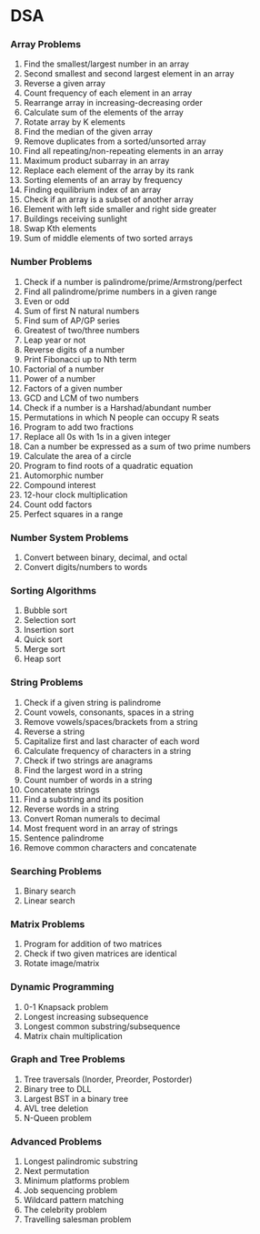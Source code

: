 # DSA

### Array Problems
1. Find the smallest/largest number in an array
2. Second smallest and second largest element in an array
3. Reverse a given array
4. Count frequency of each element in an array
5. Rearrange array in increasing-decreasing order
6. Calculate sum of the elements of the array
7. Rotate array by K elements
8. Find the median of the given array
9. Remove duplicates from a sorted/unsorted array
10. Find all repeating/non-repeating elements in an array
11. Maximum product subarray in an array
12. Replace each element of the array by its rank
13. Sorting elements of an array by frequency
14. Finding equilibrium index of an array
15. Check if an array is a subset of another array
16. Element with left side smaller and right side greater
17. Buildings receiving sunlight
18. Swap Kth elements
19. Sum of middle elements of two sorted arrays

### Number Problems
1. Check if a number is palindrome/prime/Armstrong/perfect
2. Find all palindrome/prime numbers in a given range
3. Even or odd
4. Sum of first N natural numbers
5. Find sum of AP/GP series
6. Greatest of two/three numbers
7. Leap year or not
8. Reverse digits of a number
9. Print Fibonacci up to Nth term
10. Factorial of a number
11. Power of a number
12. Factors of a given number
13. GCD and LCM of two numbers
14. Check if a number is a Harshad/abundant number
15. Permutations in which N people can occupy R seats
16. Program to add two fractions
17. Replace all 0s with 1s in a given integer
18. Can a number be expressed as a sum of two prime numbers
19. Calculate the area of a circle
20. Program to find roots of a quadratic equation
21. Automorphic number
22. Compound interest
23. 12-hour clock multiplication
24. Count odd factors
25. Perfect squares in a range

### Number System Problems
1. Convert between binary, decimal, and octal
2. Convert digits/numbers to words

### Sorting Algorithms
1. Bubble sort
2. Selection sort
3. Insertion sort
4. Quick sort
5. Merge sort
6. Heap sort

### String Problems
1. Check if a given string is palindrome
2. Count vowels, consonants, spaces in a string
3. Remove vowels/spaces/brackets from a string
4. Reverse a string
5. Capitalize first and last character of each word
6. Calculate frequency of characters in a string
7. Check if two strings are anagrams
8. Find the largest word in a string
9. Count number of words in a string
10. Concatenate strings
11. Find a substring and its position
12. Reverse words in a string
13. Convert Roman numerals to decimal
14. Most frequent word in an array of strings
15. Sentence palindrome
16. Remove common characters and concatenate

### Searching Problems
1. Binary search
2. Linear search

### Matrix Problems
1. Program for addition of two matrices
2. Check if two given matrices are identical
3. Rotate image/matrix

### Dynamic Programming
1. 0-1 Knapsack problem
2. Longest increasing subsequence
3. Longest common substring/subsequence
4. Matrix chain multiplication

### Graph and Tree Problems
1. Tree traversals (Inorder, Preorder, Postorder)
2. Binary tree to DLL
3. Largest BST in a binary tree
4. AVL tree deletion
5. N-Queen problem

### Advanced Problems
1. Longest palindromic substring
2. Next permutation
3. Minimum platforms problem
4. Job sequencing problem
5. Wildcard pattern matching
6. The celebrity problem
7. Travelling salesman problem


